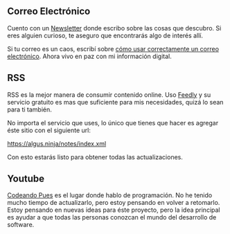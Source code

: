 ## Correo Electrónico
Cuento con un [Newsletter](https://news.algus.ninja) donde escribo sobre las cosas que descubro. Si eres alguien curioso, te aseguro que encontrarás algo de interés allí.

Si tu correo es un caos, escribí sobre [cómo usar correctamente un correo electrónico](https://algus.ninja/17-años-despues-aprendi-a-usar-el-correo-electronico/). Ahora vivo en paz con mi información digital.

## RSS

RSS es la mejor manera de consumir contenido online. Uso [Feedly](https://feedly.com) y su servicio gratuito es mas que suficiente para mis necesidades, quizá lo sean para ti también.

No importa el servicio que uses, lo único que tienes que hacer es agregar éste sitio con el siguiente url: 

https://algus.ninja/notes/index.xml

Con esto estarás listo para obtener todas las actualizaciones.

## Youtube

[Codeando Pues](https://pues.algus.ninja) es el lugar donde hablo de programación. No he tenido mucho tiempo de actualizarlo, pero estoy pensando en volver a retomarlo. Estoy pensando en nuevas ideas para éste proyecto, pero la idea principal es ayudar a que todas las personas conozcan el mundo del desarrollo de software.